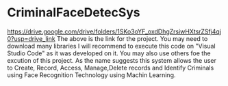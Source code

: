 # CriminalFaceDetecSys
https://drive.google.com/drive/folders/1SKo3oYF_oxdDhgZrsiwHXtsrZSfj4qj0?usp=drive_link
The above is the link for the project.
You may need to download many libraries I will recommend to execute this code on "Visual Studio Code" as it was developed on it.
You may also use others foe the excution of this project.
As the name suggests this system allows the user to Create, Record, Access, Manage,Delete records and Identify Criminals using Face Recognition Technology using Machin Learning.
